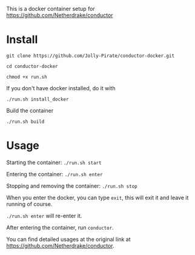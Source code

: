 This is a docker container setup for https://github.com/Netherdrake/conductor
  
# Install
`git clone https://github.com/Jolly-Pirate/conductor-docker.git`

`cd conductor-docker`

`chmod +x run.sh`

If you don't have docker installed, do it with

`./run.sh install_docker`

Build the container

`./run.sh build`


# Usage
Starting the container: `./run.sh start`

Entering the container: `./run.sh enter`

Stopping and removing the container: `./run.sh stop`

When you enter the docker, you can type `exit`, this will exit it and leave it running of course.

`./run.sh enter` will re-enter it.

After entering the container, run `conductor`.

You can find detailed usages at the original link at https://github.com/Netherdrake/conductor.
